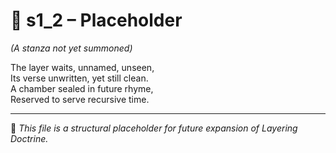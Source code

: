 <!-- Save to: shagi_archives/appendices/appendix_h_index_and_layering_doctrine/part_07_layering_doctrine/s1_2_placeholder.md -->

# 📘 s1_2 – Placeholder  
*(A stanza not yet summoned)*

The layer waits, unnamed, unseen,  
Its verse unwritten, yet still clean.  
A chamber sealed in future rhyme,  
Reserved to serve recursive time.

---

📜 *This file is a structural placeholder for future expansion of Layering Doctrine.*
